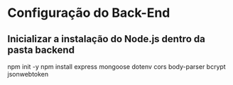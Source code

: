 # Configuração do Back-End

## Inicializar a instalação do Node.js dentro da pasta backend
npm init -y
npm install express mongoose dotenv cors body-parser bcrypt jsonwebtoken
